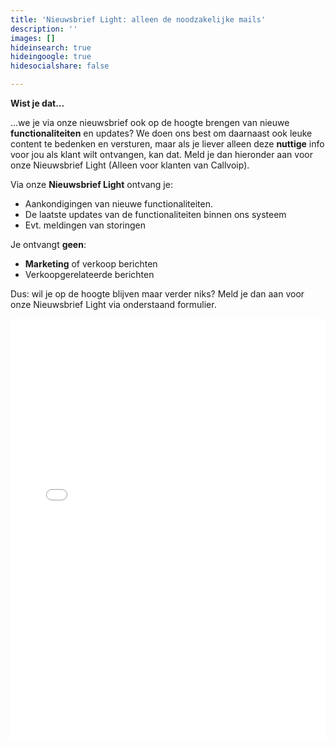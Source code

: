 ```yaml
---
title: 'Nieuwsbrief Light: alleen de noodzakelijke mails'
description: ''
images: []
hideinsearch: true
hideingoogle: true
hidesocialshare: false

---
```

**Wist je dat...**

...we je via onze nieuwsbrief ook op de hoogte brengen van nieuwe **functionaliteiten** en updates? We doen ons best om daarnaast ook leuke content te bedenken en versturen, maar als je liever alleen deze **nuttige** info voor jou als klant wilt ontvangen, kan dat. Meld je dan hieronder aan voor onze Nieuwsbrief Light (Alleen voor klanten van Callvoip).

Via onze **Nieuwsbrief Light** ontvang je:

* Aankondigingen van nieuwe functionaliteiten.
* De laatste updates van de functionaliteiten binnen ons systeem
* Evt. meldingen van storingen

Je ontvangt **geen**:

* **Marketing** of verkoop berichten
* Verkoopgerelateerde berichten

Dus: wil je op de hoogte blijven maar verder niks? Meld je dan aan voor onze Nieuwsbrief Light via onderstaand formulier.

<iframe width="600" height="675" src="[https://f3268d6b.sibforms.com/serve/MUIEABie7PbUS2WQnjnrCMkHz4rDCbv5d4ak1TWA2PUQG4XfF-ylzhO4Fy7ZY6HCyFYPUPivs--KZr5uTysT0iIiTVo9akSVmQY-4ri6uAkf_qC-8-drchsLDxRoFijXXK7WQZVX9zyyUTW9h514xrdWIXq6VvVYOgcBCi8nnbbpuVZTdKiCL0GLvIaHyllQCiWltT8_P1n-blx3](https://f3268d6b.sibforms.com/serve/MUIEABie7PbUS2WQnjnrCMkHz4rDCbv5d4ak1TWA2PUQG4XfF-ylzhO4Fy7ZY6HCyFYPUPivs--KZr5uTysT0iIiTVo9akSVmQY-4ri6uAkf_qC-8-drchsLDxRoFijXXK7WQZVX9zyyUTW9h514xrdWIXq6VvVYOgcBCi8nnbbpuVZTdKiCL0GLvIaHyllQCiWltT8_P1n-blx3 "https://f3268d6b.sibforms.com/serve/MUIEABie7PbUS2WQnjnrCMkHz4rDCbv5d4ak1TWA2PUQG4XfF-ylzhO4Fy7ZY6HCyFYPUPivs--KZr5uTysT0iIiTVo9akSVmQY-4ri6uAkf_qC-8-drchsLDxRoFijXXK7WQZVX9zyyUTW9h514xrdWIXq6VvVYOgcBCi8nnbbpuVZTdKiCL0GLvIaHyllQCiWltT8_P1n-blx3")" frameborder="0" scrolling="auto" allowfullscreen style="display: block;margin-left: auto;margin-right: auto;max-width: 100%;"></iframe>
